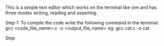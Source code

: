 This is a simple text editor which works on the terminal like vim and has three modes writing, reading and asserting.

Step 1:
To compile the code write the following command in the terminal:
gcc <code_file_name>.c -o <output_file_name>
eg: gcc cat.c -o cat

Step 
